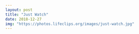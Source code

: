 ```yaml
---
layout: post
title: "Just Watch"
date: 2018-12-27
img: "https://photos.lifeclips.org/images/just-watch.jpg"
---
```

